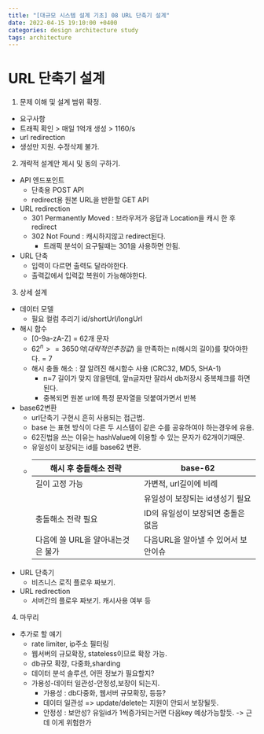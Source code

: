 ```yaml
---
title: "[대규모 시스템 설계 기초] 08 URL 단축기 설계"
date: 2022-04-15 19:10:00 +0400
categories: design architecture study
tags: architecture
---
```


# URL 단축기 설계
1. 문제 이해 및 설계 범위 확정.
 - 요구사항
  - 트래픽 확인 > 매일 1억개 생성 >  1160/s
  - url redirection
  - 생성만 지원. 수정삭제 불가.
2. 개략적 설계안 제시 및 동의 구하기.
 - API 엔드포인트
   - 단축용 POST API
   - redirect용 원본 URL을 반환할 GET API
  - URL redirection
    - 301 Permanently Moved : 브라우저가 응답과 Location을 캐시 한 후 redirect
    - 302 Not Found : 캐시하지않고 redirect된다.
      - 트래픽 분석이 요구될때는 301을 사용하면 안됨.
  - URL 단축
    - 입력이 다르면 출력도 달라야한다.
    - 출력값에서 입력값 복원이 가능해야한다.
3. 상세 설계
  - 데이터 모델
    - 필요 컬럼 추리기 id/shortUrl/longUrl
  - 해시 함수
    - [0-9a-zA-Z] = 62개 문자
    - $62^n >= 3650억(대략적인 추정값)$ 을 만족하는 n(해시의 길이)를 찾아야한다. = 7
    - 해시 충돌 해소 : 잘 알려진 해시함수 사용 (CRC32, MD5, SHA-1)
      - n=7 길이가 맞지 않을텐데, 앞n글자만 잘라서 db저장시 중복체크를 하면 된다.
      - 중복되면 원본 url에 특정 문자열을 덧붙여가면서 반복
  - base62변환
    - url단축기 구현시 흔히 사용되는 접근법.
    - base 는 표현 방식이 다른 두 시스템이 같은 수를 공유하여야 하는경우에 유용.
    - 62진법을 쓰는 이유는 hashValue에 이용할 수 있는 문자가 62개이기때문.
    - 유일성이 보장되는 id를 base62 변환.
    - 
      | 해시 후 충돌해소 전략             | base-62                             |
      | --------------------------------- | ----------------------------------- |
      | 길이 고정 가능                    | 가변적, url길이에 비례              |
      |                                   | 유일성이 보장되는 id생성기 필요     |
      | 충돌해소 전략 필요                | ID의 유일성이 보장되면 충돌은 없음  |
      | 다음에 쓸 URL을 알아내는것은 불가 | 다음URL을 알아낼 수 있어서 보안이슈 |
  - URL 단축기
    - 비즈니스 로직 플로우 짜보기.
  - URL redirection
    - 서버간의 플로우 짜보기. 캐시사용 여부 등
4. 마무리
  - 추가로 할 얘기
    - rate limiter, ip주소 필터링
    - 웹서버의 규모확장,  stateless이므로 확장 가능.
    - db규모 확장, 다중화,sharding
    - 데이터 분석 솔루션, 어떤 정보가 필요할지?
    - 가용성-데이터 일관성-안정성,보장이 되는지.
      - 가용성 : db다중화, 웹서버 규모확장, 등등?
      - 데이터 일관성 => update/delete는 지원이 안되서 보장될듯.
      - 안정성 : 보안성? 유일id가 1씩증가되는거면 다음key 예상가능할듯. -> 근데 이게 위험한가